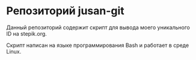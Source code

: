 # Репозиторий jusan-git

Данный репозиторий содержит скрипт для вывода моего уникального ID на stepik.org.

Скрипт написан на языке программирования Bash и работает в среде Linux.

